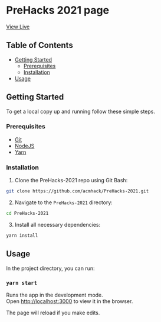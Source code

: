 # PreHacks 2021 page

[View Live](https://prehacks.pickhacks.io/) 

## Table of Contents

* [Getting Started](#getting-started)
  * [Prerequisites](#prerequisites)
  * [Installation](#installation)
* [Usage](#usage)


<!-- GETTING STARTED -->
## Getting Started

To get a local copy up and running follow these simple steps.

### Prerequisites
+ [Git](https://git-scm.com/download/)
+ [NodeJS](https://nodejs.org/en/)
+ [Yarn](https://yarnpkg.com/)

### Installation
 
1. Clone the PreHacks-2021 repo using Git Bash:
```sh
git clone https://github.com/acmhack/PreHacks-2021.git
```

2. Navigate to the `PreHacks-2021` directory:
```sh
cd PreHacks-2021
```

3. Install all necessary dependencies:
```sh
yarn install
```

<!-- USAGE EXAMPLES -->
## Usage

In the project directory, you can run:

### `yarn start`

Runs the app in the development mode.<br /> Open
[http://localhost:3000](http://localhost:3000) to view it in the browser.

The page will reload if you make edits.
